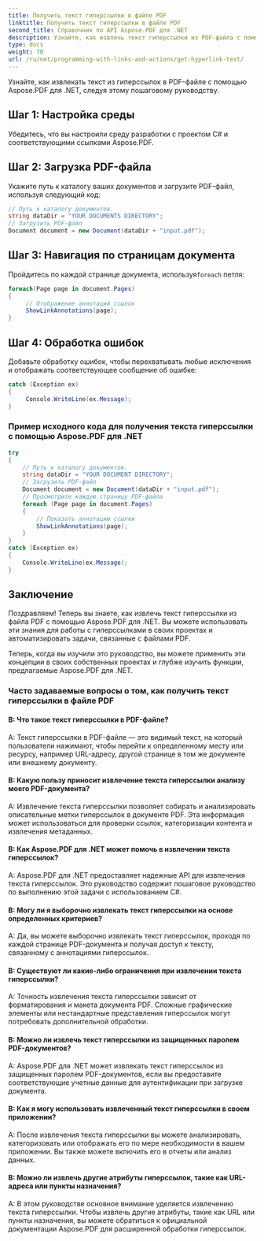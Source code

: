 ```yaml
---
title: Получить текст гиперссылки в файле PDF
linktitle: Получить текст гиперссылки в файле PDF
second_title: Справочник по API Aspose.PDF для .NET
description: Узнайте, как извлечь текст гиперссылки из PDF-файла с помощью Aspose.PDF для .NET.
type: docs
weight: 70
url: /ru/net/programming-with-links-and-actions/get-hyperlink-text/
---
```

Узнайте, как извлекать текст из гиперссылок в PDF-файле с помощью Aspose.PDF для .NET, следуя этому пошаговому руководству.

## Шаг 1: Настройка среды

Убедитесь, что вы настроили среду разработки с проектом C# и соответствующими ссылками Aspose.PDF.

## Шаг 2: Загрузка PDF-файла

Укажите путь к каталогу ваших документов и загрузите PDF-файл, используя следующий код:

```csharp
// Путь к каталогу документов.
string dataDir = "YOUR DOCUMENTS DIRECTORY";
// Загрузить PDF-файл
Document document = new Document(dataDir + "input.pdf");
```

## Шаг 3: Навигация по страницам документа

 Пройдитесь по каждой странице документа, используя`foreach` петля:

```csharp
foreach(Page page in document.Pages)
{
     // Отображение аннотаций ссылок
     ShowLinkAnnotations(page);
}
```

## Шаг 4: Обработка ошибок

Добавьте обработку ошибок, чтобы перехватывать любые исключения и отображать соответствующее сообщение об ошибке:

```csharp
catch (Exception ex)
{
     Console.WriteLine(ex.Message);
}
```

### Пример исходного кода для получения текста гиперссылки с помощью Aspose.PDF для .NET 
```csharp
try
{
	// Путь к каталогу документов.
	string dataDir = "YOUR DOCUMENT DIRECTORY";
	// Загрузить PDF-файл
	Document document = new Document(dataDir + "input.pdf");
	// Просмотрите каждую страницу PDF-файла
	foreach (Page page in document.Pages)
	{
		// Показать аннотацию ссылки
		ShowLinkAnnotations(page);
	}
}
catch (Exception ex)
{
	Console.WriteLine(ex.Message);
}
```

## Заключение

Поздравляем! Теперь вы знаете, как извлечь текст гиперссылки из файла PDF с помощью Aspose.PDF для .NET. Вы можете использовать эти знания для работы с гиперссылками в своих проектах и автоматизировать задачи, связанные с файлами PDF.

Теперь, когда вы изучили это руководство, вы можете применить эти концепции в своих собственных проектах и глубже изучить функции, предлагаемые Aspose.PDF для .NET.

### Часто задаваемые вопросы о том, как получить текст гиперссылки в файле PDF

#### В: Что такое текст гиперссылки в PDF-файле?

A: Текст гиперссылки в PDF-файле — это видимый текст, на который пользователи нажимают, чтобы перейти к определенному месту или ресурсу, например URL-адресу, другой странице в том же документе или внешнему документу.

#### В: Какую пользу приносит извлечение текста гиперссылки анализу моего PDF-документа?

A: Извлечение текста гиперссылки позволяет собирать и анализировать описательные метки гиперссылок в документе PDF. Эта информация может использоваться для проверки ссылок, категоризации контента и извлечения метаданных.

#### В: Как Aspose.PDF для .NET может помочь в извлечении текста гиперссылок?

A: Aspose.PDF для .NET предоставляет надежные API для извлечения текста гиперссылок. Это руководство содержит пошаговое руководство по выполнению этой задачи с использованием C#.

#### В: Могу ли я выборочно извлекать текст гиперссылки на основе определенных критериев?

A: Да, вы можете выборочно извлекать текст гиперссылок, проходя по каждой странице PDF-документа и получая доступ к тексту, связанному с аннотациями гиперссылок.

#### В: Существуют ли какие-либо ограничения при извлечении текста гиперссылки?

A: Точность извлечения текста гиперссылки зависит от форматирования и макета документа PDF. Сложные графические элементы или нестандартные представления гиперссылок могут потребовать дополнительной обработки.

#### В: Можно ли извлечь текст гиперссылки из защищенных паролем PDF-документов?

A: Aspose.PDF для .NET может извлекать текст гиперссылок из защищенных паролем PDF-документов, если вы предоставите соответствующие учетные данные для аутентификации при загрузке документа.

#### В: Как я могу использовать извлеченный текст гиперссылки в своем приложении?

A: После извлечения текста гиперссылки вы можете анализировать, категоризовать или отображать его по мере необходимости в вашем приложении. Вы также можете включить его в отчеты или анализ данных.

#### В: Можно ли извлечь другие атрибуты гиперссылок, такие как URL-адреса или пункты назначения?

A: В этом руководстве основное внимание уделяется извлечению текста гиперссылки. Чтобы извлечь другие атрибуты, такие как URL или пункты назначения, вы можете обратиться к официальной документации Aspose.PDF для расширенной обработки гиперссылок.